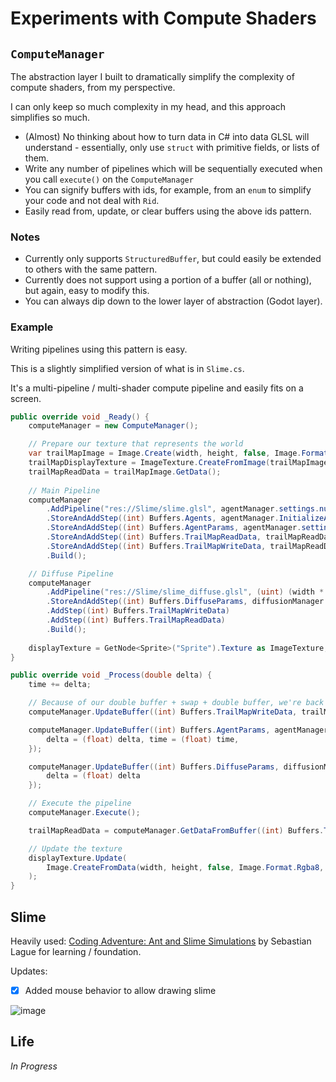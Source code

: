 ﻿# Experiments with Compute Shaders

## `ComputeManager`

The abstraction layer I built to dramatically simplify the complexity of compute shaders, from my perspective.

I can only keep so much complexity in my head, and this approach simplifies so much.
- (Almost) No thinking about how to turn data in C# into data GLSL will understand - essentially, only use `struct` with primitive fields, or lists of them.
- Write any number of pipelines which will be sequentially executed when you call `execute()` on the `ComputeManager`
- You can signify buffers with ids, for example, from an `enum` to simplify your code and not deal with `Rid`.
- Easily read from, update, or clear buffers using the above ids pattern.

### Notes
- Currently only supports `StructuredBuffer`, but could easily be extended to others with the same pattern.
- Currently does not support using a portion of a buffer (all or nothing), but again, easy to modify this.
- You can always dip down to the lower layer of abstraction (Godot layer).

### Example

Writing pipelines using this pattern is easy.

This is a slightly simplified version of what is in `Slime.cs`.

It's a multi-pipeline / multi-shader compute pipeline and easily fits on a screen.

```csharp
public override void _Ready() {
    computeManager = new ComputeManager();

    // Prepare our texture that represents the world
    var trailMapImage = Image.Create(width, height, false, Image.Format.Rgba8);
    trailMapDisplayTexture = ImageTexture.CreateFromImage(trailMapImage);
    trailMapReadData = trailMapImage.GetData();
    
    // Main Pipeline
    computeManager
        .AddPipeline("res://Slime/slime.glsl", agentManager.settings.numAgents, 1, 1)
        .StoreAndAddStep((int) Buffers.Agents, agentManager.InitializeAgents())
        .StoreAndAddStep((int) Buffers.AgentParams, agentManager.settings)
        .StoreAndAddStep((int) Buffers.TrailMapReadData, trailMapReadData)
        .StoreAndAddStep((int) Buffers.TrailMapWriteData, trailMapReadData)
        .Build();

    // Diffuse Pipeline
    computeManager
        .AddPipeline("res://Slime/slime_diffuse.glsl", (uint) (width * height), 1, 1)
        .StoreAndAddStep((int) Buffers.DiffuseParams, diffusionManager.settings)
        .AddStep((int) Buffers.TrailMapWriteData)
        .AddStep((int) Buffers.TrailMapReadData)
        .Build();
    
    displayTexture = GetNode<Sprite>("Sprite").Texture as ImageTexture;
}

public override void _Process(double delta) {
    time += delta;

    // Because of our double buffer + swap + double buffer, we're back to TrailMapWriteData
    computeManager.UpdateBuffer((int) Buffers.TrailMapWriteData, trailMapReadData);

    computeManager.UpdateBuffer((int) Buffers.AgentParams, agentManager.settings with {
        delta = (float) delta, time = (float) time,
    });

    computeManager.UpdateBuffer((int) Buffers.DiffuseParams, diffusionManager.settings with {
        delta = (float) delta
    });

    // Execute the pipeline
    computeManager.Execute();

    trailMapReadData = computeManager.GetDataFromBuffer((int) Buffers.TrailMapReadData);

    // Update the texture
    displayTexture.Update(
        Image.CreateFromData(width, height, false, Image.Format.Rgba8, trailMapReadData)
    );
}
```

## Slime

Heavily used: [Coding Adventure: Ant and Slime Simulations](https://www.youtube.com/watch?v=X-iSQQgOd1A) by Sebastian Lague
for learning / foundation.

Updates:
- [x] Added mouse behavior to allow drawing slime

![image](https://github.com/jasonjmcghee/compute-shaders/assets/1522149/8c6a750a-2d55-4b14-b755-c4b3af2cc2ae)


## Life

_In Progress_